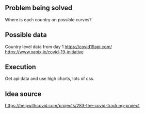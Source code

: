  ## Problem being solved
 Where is each country on possible curves?                    
 
 ## Possible data
Country level data from day 1
https://covid19api.com/  https://www.xapix.io/covid-19-initiative         

## Execution
Get api data and use high charts, lots of css.

## Idea source 
https://helpwithcovid.com/projects/283-the-covid-tracking-project                  